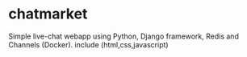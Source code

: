 # chatmarket
Simple live-chat webapp using Python, Django framework, Redis and Channels (Docker). include (html,css,javascript) 

